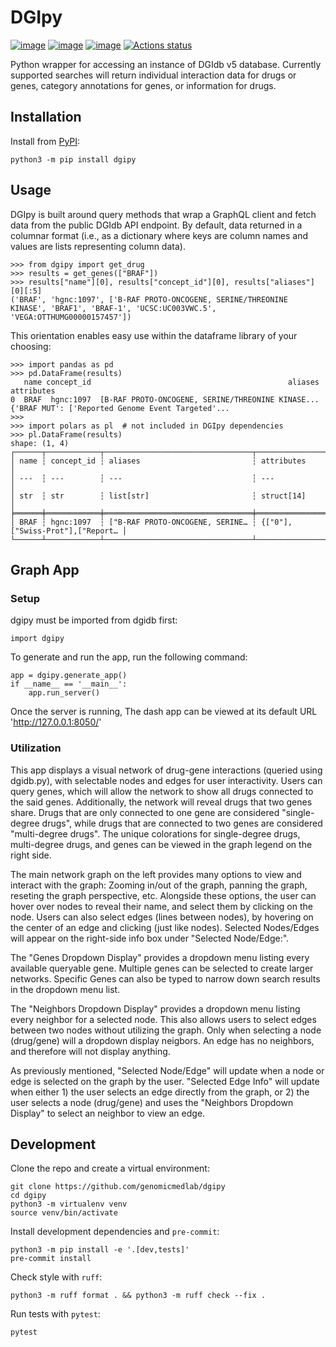 # DGIpy

[![image](https://img.shields.io/pypi/v/dgipy.svg)](https://pypi.python.org/pypi/dgipy)
[![image](https://img.shields.io/pypi/l/dgipy.svg)](https://pypi.python.org/pypi/dgipy)
[![image](https://img.shields.io/pypi/pyversions/dgipy.svg)](https://pypi.python.org/pypi/dgipy)
[![Actions status](https://github.com/genomicmedlab/dgipy/actions/workflows/checks.yaml/badge.svg)](https://github.com/genomicmedlab/dgipy/actions)

<!-- description -->
Python wrapper for accessing an instance of DGIdb v5 database. Currently supported searches will return individual interaction data for drugs or genes, category annotations for genes, or information for drugs.
<!-- /description -->

## Installation

Install from [PyPI](https://pypi.org/project/dgipy/):

```shell
python3 -m pip install dgipy
```

## Usage

DGIpy is built around query methods that wrap a GraphQL client and fetch data from the public DGIdb API endpoint. By default, data returned in a columnar format (i.e., as a dictionary where keys are column names and values are lists representing column data).

```pycon
>>> from dgipy import get_drug
>>> results = get_genes(["BRAF"])
>>> results["name"][0], results["concept_id"][0], results["aliases"][0][:5]
('BRAF', 'hgnc:1097', ['B-RAF PROTO-ONCOGENE, SERINE/THREONINE KINASE', 'BRAF1', 'BRAF-1', 'UCSC:UC003VWC.5', 'VEGA:OTTHUMG00000157457'])
```

This orientation enables easy use within the dataframe library of your choosing:

```pycon
>>> import pandas as pd
>>> pd.DataFrame(results)
   name concept_id                                            aliases                                         attributes
0  BRAF  hgnc:1097  [B-RAF PROTO-ONCOGENE, SERINE/THREONINE KINASE...  {'BRAF MUT': ['Reported Genome Event Targeted'...
>>>
>>> import polars as pl  # not included in DGIpy dependencies
>>> pl.DataFrame(results)
shape: (1, 4)
┌──────┬────────────┬─────────────────────────────────┬─────────────────────────────────┐
│ name ┆ concept_id ┆ aliases                         ┆ attributes                      │
│ ---  ┆ ---        ┆ ---                             ┆ ---                             │
│ str  ┆ str        ┆ list[str]                       ┆ struct[14]                      │
╞══════╪════════════╪═════════════════════════════════╪═════════════════════════════════╡
│ BRAF ┆ hgnc:1097  ┆ ["B-RAF PROTO-ONCOGENE, SERINE… ┆ {["0"],["Swiss-Prot"],["Report… │
└──────┴────────────┴─────────────────────────────────┴─────────────────────────────────┘
```

## Graph App

### Setup

dgipy must be imported from dgidb first:

    import dgipy

To generate and run the app, run the following command:

    app = dgipy.generate_app()
    if __name__ == '__main__':
        app.run_server()

Once the server is running, The dash app can be viewed at its default URL 'http://127.0.0.1:8050/'

### Utilization

This app displays a visual network of drug-gene interactions (queried using dgidb.py), with selectable nodes and edges for user interactivity. Users can query genes, which will allow the network to show all drugs connected to the said genes. Additionally, the network will reveal drugs that two genes share. Drugs that are only connected to one gene are considered "single-degree drugs", while drugs that are connected to two genes are considered "multi-degree drugs". The unique colorations for single-degree drugs, multi-degree drugs, and genes can be viewed in the graph legend on the right side.

The main network graph on the left provides many options to view and interact with the graph: Zooming in/out of the graph, panning the graph, reseting the graph perspective, etc. Alongside these options, the user can hover over nodes to reveal their name, and select them by clicking on the node. Users can also select edges (lines between nodes), by hovering on the center of an edge and clicking (just like nodes). Selected Nodes/Edges will appear on the right-side info box under "Selected Node/Edge:".

The "Genes Dropdown Display" provides a dropdown menu listing every available queryable gene. Multiple genes can be selected to create larger networks. Specific Genes can also be typed to narrow down search results in the dropdown menu list.

The "Neighbors Dropdown Display" provides a dropdown menu listing every neighbor for a selected node. This also allows users to select edges between two nodes without utilizing the graph. Only when selecting a node (drug/gene) will a dropdown display neigbors. An edge has no neighbors, and therefore will not display anything.

As previously mentioned, "Selected Node/Edge" will update when a node or edge is selected on the graph by the user. "Selected Edge Info" will update when either 1) the user selects an edge directly from the graph, or 2) the user selects a node (drug/gene) and uses the "Neighbors Dropdown Display" to select an neighbor to view an edge.

## Development

Clone the repo and create a virtual environment:

```shell
git clone https://github.com/genomicmedlab/dgipy
cd dgipy
python3 -m virtualenv venv
source venv/bin/activate
```

Install development dependencies and `pre-commit`:

```shell
python3 -m pip install -e '.[dev,tests]'
pre-commit install
```

Check style with `ruff`:

```shell
python3 -m ruff format . && python3 -m ruff check --fix .
```

Run tests with `pytest`:

```shell
pytest
```
